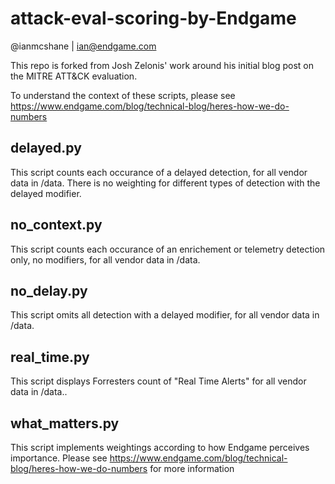 # attack-eval-scoring-by-Endgame
@ianmcshane | ian@endgame.com

This repo is forked from Josh Zelonis' work around his initial blog post on 
the MITRE ATT&CK evaluation.

To understand the context of these scripts, please see
https://www.endgame.com/blog/technical-blog/heres-how-we-do-numbers

## delayed.py
This script counts each occurance of a delayed detection, for all vendor data in /data.
There is no weighting for different types of detection with the delayed modifier.

## no_context.py
This script counts each occurance of an enrichement or telemetry detection only, no modifiers, for all vendor data in /data.

## no_delay.py
This script omits all detection with a delayed modifier, for all vendor data in /data.

## real_time.py
This script displays Forresters count of "Real Time Alerts" for all vendor data in /data..

## what_matters.py
This script implements weightings according to how Endgame perceives importance.  Please see https://www.endgame.com/blog/technical-blog/heres-how-we-do-numbers for more information
